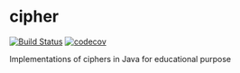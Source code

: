 # cipher

[![Build Status](https://travis-ci.org/gitzart/cipher.svg?branch=master)](https://travis-ci.org/gitzart/cipher)
[![codecov](https://codecov.io/gh/gitzart/cipher/branch/master/graph/badge.svg)](https://codecov.io/gh/gitzart/cipher)

Implementations of ciphers in Java for educational purpose
